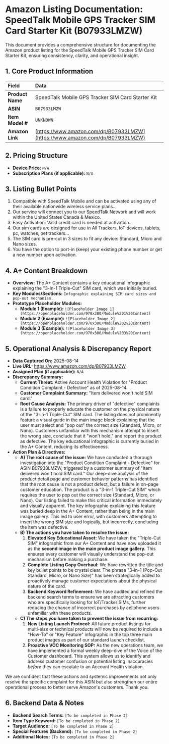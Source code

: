 # Amazon Listing Documentation: SpeedTalk Mobile GPS Tracker SIM Card Starter Kit (B07933LMZW)

This document provides a comprehensive structure for documenting the Amazon product listing for the SpeedTalk Mobile GPS Tracker SIM Card Starter Kit, ensuring consistency, clarity, and operational insight.

## 1. Core Product Information

| Field           | Data                               |
| :-------------- | :--------------------------------- |
| **Product Name**| SpeedTalk Mobile GPS Tracker SIM Card Starter Kit |
| **ASIN**        | `B07933LMZW`                       |
| **Item Model #**| `UNKNOWN`                          |
| **Amazon Link** | [https://www.amazon.com/dp/B07933LMZW](https://www.amazon.com/dp/B07933LMZW) |

## 2. Pricing Structure

*   **Device Price:** `N/A`
*   **Subscription Plans (if applicable):** `N/A`

## 3. Listing Bullet Points

1.  Compatible with SpeedTalk Mobile and can be activated using any of their available nationwide wireless service plans...
2.  Our service will connect you to our SpeedTalk Network and will work within the United States Canada & Mexico.
3.  Easy Activation: Valid credit card is needed at activation...
4.  Our sim cards are designed for use in All Trackers, IoT devices, tablets, pc, watches, pet trackers...
5.  The SIM card is pre-cut in 3 sizes to fit any device: Standard, Micro and Nano sizes.
6.  You have the option to port-in (keep) your existing phone number or get a new number upon activation.

## 4. A+ Content Breakdown

*   **Overview:** The A+ Content contains a key educational infographic explaining the "3-in-1 Triple-Cut" SIM card, which was initially buried.
*   **Key Modules/Sections:** `Infographic explaining SIM card sizes and pop-out mechanism.`
*   **Prototype Placeholder Modules:**
    *   **Module 1 (Example):** `![Placeholder Image 1](https://openplaceholder.com/970x300/Module%201%20Content)`
    *   **Module 2 (Example):** `![Placeholder Image 2](https://openplaceholder.com/970x300/Module%202%20Content)`
    *   **Module 3 (Example):** `![Placeholder Image 3](https://openplaceholder.com/970x300/Module%203%20Content)`

## 5. Operational Analysis & Discrepancy Report

*   **Data Captured On:** 2025-08-14
*   **Live URL:** https://www.amazon.com/dp/B07933LMZW
*   **Assigned Plan (if applicable):** `N/A`
*   **Discrepancy Summary:**
    *   **Current Threat:** Active Account Health Violation for "Product Condition Complaint - Defective" as of 2025-08-14.
    *   **Customer Complaint Summary:** "Item delivered won't hold SIM card."
    *   **Root Cause Analysis:** The primary driver of "defective" complaints is a failure to properly educate the customer on the physical nature of the "3-in-1 Triple-Cut" SIM card. The listing does not prominently feature a visual guide in the main image block explaining that the user must select and "pop out" the correct size (Standard, Micro, or Nano). Customers unfamiliar with this mechanism attempt to insert the wrong size, conclude that it "won't hold," and report the product as defective. The key educational infographic is currently buried in the A+ Content, reducing its effectiveness.
*   **Action Plan & Directives:**
    *   **A) The root cause of the issue:** We have conducted a thorough investigation into the "Product Condition Complaint - Defective" for ASIN B07933LMZW, triggered by a customer summary of "Item delivered won't hold SIM card." Our deep-dive analysis of the product detail page and customer behavior patterns has identified that the root cause is not a product defect, but a failure in on-page customer education. The product is a "3-in-1 Triple-Cut SIM" which requires the user to pop out the correct size (Standard, Micro, or Nano). Our listing failed to make this critical information immediately and visually apparent. The key infographic explaining this feature was buried deep in the A+ Content, rather than being in the main image gallery. This led to user error, with customers attempting to insert the wrong SIM size and logically, but incorrectly, concluding the item was defective.
    *   **B) The actions you have taken to resolve the issue:**
        1.  **Elevated Key Educational Asset:** We have taken the "Triple-Cut SIM" infographic from our A+ Content and have now uploaded it as the **second image in the main product image gallery.** This ensures every customer will visually understand the pop-out mechanism before making a purchase.
        2.  **Complete Listing Copy Overhaul:** We have rewritten the title and key bullet points to be crystal clear. The phrase "3-in-1 (Pop-Out Standard, Micro, or Nano Size)" has been strategically added to proactively manage customer expectations about the physical nature of the card.
        3.  **Backend Keyword Refinement:** We have audited and refined the backend search terms to ensure we are attracting customers who are specifically looking for IoT/Tracker SIMs, further reducing the chance of incorrect purchases by cellphone users unfamiliar with these products.
    *   **C) The steps you have taken to prevent the issue from recurring:**
        1.  **New Listing Launch Protocol:** All future product listings for multi-size or technical products will now be required to include a "How-To" or "Key Feature" infographic in the top three main product images as part of our standard launch checklist.
        2.  **Proactive VOC Monitoring SOP:** As the new operations team, we have implemented a formal weekly deep-dive of the Voice of the Customer dashboard. This system allows us to identify and address customer confusion or potential listing inaccuracies *before* they can escalate to an Account Health violation.

We are confident that these actions and systemic improvements not only resolve the specific complaint for this ASIN but also strengthen our entire operational process to better serve Amazon's customers. Thank you.

## 6. Backend Data & Notes

*   **Backend Search Terms:** `[To be completed in Phase 2]`
*   **Item Type Keyword:** `[To be completed in Phase 2]`
*   **Target Audience:** `[To be completed in Phase 2]`
*   **Special Features (Backend):** `[To be completed in Phase 2]`
*   **Additional Notes:** `[To be completed in Phase 2]`

